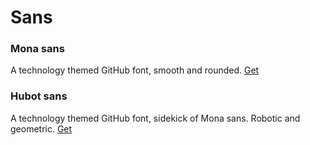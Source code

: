# Sans
### Mona sans
A technology themed GitHub font, smooth and rounded.
[Get](https://github.com/github/mona-sans?tab=readme-ov-file)
### Hubot sans
A technology themed GitHub font, sidekick of Mona sans. Robotic and geometric.
[Get](https://github.com/github/mona-sans?tab=readme-ov-file)
